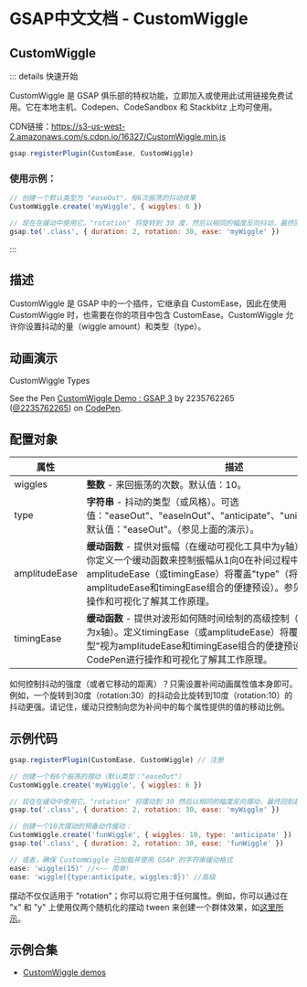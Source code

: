 # GSAP中文文档 - CustomWiggle

## CustomWiggle

::: details 快速开始

CustomWiggle 是 GSAP 俱乐部的特权功能，立即加入或使用此试用链接免费试用。它在本地主机、Codepen、CodeSandbox 和 Stackblitz 上均可使用。

CDN链接：https://s3-us-west-2.amazonaws.com/s.cdpn.io/16327/CustomWiggle.min.js

```javascript
gsap.registerPlugin(CustomEase, CustomWiggle)
```

### 使用示例：

```javascript
// 创建一个默认类型为 "easeOut"，有6次振荡的抖动效果
CustomWiggle.create('myWiggle', { wiggles: 6 })

// 现在在缓动中使用它。"rotation" 将旋转到 30 度，然后以相同的幅度反向抖动，最终回到起始位置。
gsap.to('.class', { duration: 2, rotation: 30, ease: 'myWiggle' })
```

:::

## 描述

CustomWiggle 是 GSAP 中的一个插件，它继承自 CustomEase，因此在使用 CustomWiggle 时，也需要在你的项目中包含 CustomEase。CustomWiggle 允许你设置抖动的量（wiggle amount）和类型（type）。

## 动画演示

CustomWiggle Types

<MyIframe height="300" style="width: 100%;" scrolling="no" title="CustomWiggle Demo : GSAP 3" src="https://codepen.io/2235762265/embed/pvJzLNG?default-tab=result&theme-id=41164" frameborder="no" loading="lazy" allowtransparency="true" allowfullscreen="true">
  See the Pen <a href="https://codepen.io/2235762265/pen/pvJzLNG">
  CustomWiggle Demo : GSAP 3</a> by 2235762265 (<a href="https://codepen.io/2235762265">@2235762265</a>)
  on <a href="https://codepen.io">CodePen</a>.
</MyIframe>

## 配置对象

| 属性          | 描述                                                                                                                                                                                                                                                                               |
| ------------- | ---------------------------------------------------------------------------------------------------------------------------------------------------------------------------------------------------------------------------------------------------------------------------------- |
| wiggles       | **整数** - 来回振荡的次数。默认值：10。                                                                                                                                                                                                                                            |
| type          | **字符串** - 抖动的类型（或风格）。可选值："easeOut"、"easeInOut"、"anticipate"、"uniform"、"random"。默认值："easeOut"。（参见上面的演示）。                                                                                                                                      |
| amplitudeEase | **缓动函数** - 提供对振幅（在缓动可视化工具中为y轴）形状的高级控制。你定义一个缓动函数来控制振幅从1向0在补间过程中的进展。定义amplitudeEase（或timingEase）将覆盖"type"（将5个"类型"视为amplitudeEase和timingEase组合的便捷预设）。参见示例CodePen进行操作和可视化了解其工作原理。 |
| timingEase    | **缓动函数** - 提供对波形如何随时间绘制的高级控制（在缓动可视化工具中为x轴）。定义timingEase（或amplitudeEase）将覆盖"type"（将5个"类型"视为amplitudeEase和timingEase组合的便捷预设）。参见示例CodePen进行操作和可视化了解其工作原理。                                             |

如何控制抖动的强度（或者它移动的距离）？只需设置补间动画属性值本身即可。例如，一个旋转到30度（rotation:30）的抖动会比旋转到10度（rotation:10）的抖动更强。请记住，缓动只控制向您为补间中的每个属性提供的值的移动比例。

## 示例代码

```javascript
gsap.registerPlugin(CustomEase, CustomWiggle) // 注册

// 创建一个有6个振荡的摆动（默认类型："easeOut"）
CustomWiggle.create('myWiggle', { wiggles: 6 })

// 现在在缓动中使用它。"rotation" 将摆动到 30 然后以相同的幅度反向摆动，最终回到起始位置。
gsap.to('.class', { duration: 2, rotation: 30, ease: 'myWiggle' })

// 创建一个10次摆动的预备动作缓动：
CustomWiggle.create('funWiggle', { wiggles: 10, type: 'anticipate' })
gsap.to('.class', { duration: 2, rotation: 30, ease: 'funWiggle' })

// 或者，确保 CustomWiggle 已加载并使用 GSAP 的字符串缓动格式
ease: 'wiggle(15)' //<-- 简单!
ease: 'wiggle({type:anticipate, wiggles:8})' //高级
```

摆动不仅仅适用于 "rotation"；你可以将它用于任何属性。例如，你可以通过在 "x" 和 "y" 上使用仅两个随机化的摆动 tween 来创建一个群体效果，如[这里所示](https://codepen.io/GreenSock/pen/wzkBYZ)。

## 示例合集

- [CustomWiggle demos](https://codepen.io/collection/AxZmqK)
